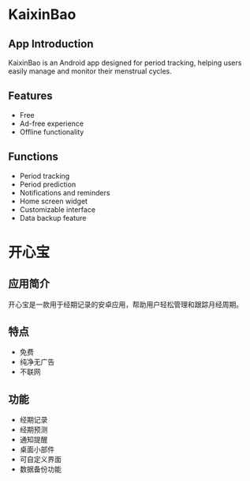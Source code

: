 # KaixinBao

## App Introduction
KaixinBao is an Android app designed for period tracking, helping users easily manage and monitor their menstrual cycles.

## Features
- Free
- Ad-free experience
- Offline functionality
  
## Functions
- Period tracking
- Period prediction
- Notifications and reminders
- Home screen widget
- Customizable interface
- Data backup feature

# 开心宝

## 应用简介
开心宝是一款用于经期记录的安卓应用，帮助用户轻松管理和跟踪月经周期。

## 特点
- 免费
- 纯净无广告
- 不联网
  
## 功能
- 经期记录
- 经期预测
- 通知提醒
- 桌面小部件
- 可自定义界面
- 数据备份功能
